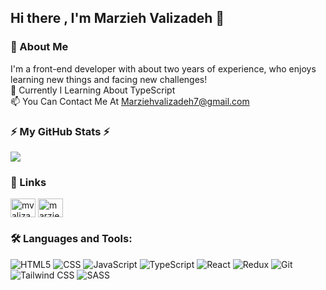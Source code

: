 ## Hi there , I'm Marzieh Valizadeh 👋

### 🚀 About Me

<p>
  I'm a front-end developer with about two years of experience, 
who enjoys learning new things and facing new challenges!
  <br>
  🌱 Currently I Learning About TypeScript
  <br>
  📫 You Can Contact Me At <a href="mailto:marziehvalizadeh7@gmail.com">Marziehvalizadeh7@gmail.com </a>
</p>


### ⚡ My GitHub Stats ⚡
<div>
  <img src="https://github-readme-stats.vercel.app/api?username=mvlz&show_icons=true&theme=react&border_color=61dafb&hide_border=true"/> 
</div>


### 🔗 Links
<p align="left">
  <a href="https://twitter.com/mvalizadeh_dev" target="blank"
    ><img
      align="center"
      src="https://raw.githubusercontent.com/rahuldkjain/github-profile-readme-generator/master/src/images/icons/Social/twitter.svg"
      alt="mvalizadeh_dev"
      height="30"
      width="40"
  /></a>
  <a href="https://www.linkedin.com/in/marzieh-valizadeh/" target="blank"
    ><img
      align="center"
      src="https://raw.githubusercontent.com/rahuldkjain/github-profile-readme-generator/master/src/images/icons/Social/linked-in-alt.svg"
      alt="marzieh-valizadeh"
      height="30"
      width="40"
  /></a>
</p>



### 🛠 Languages and Tools:

![HTML5](https://img.shields.io/badge/-HTML5-000?&logo=html5&logoColor=E34F26)
![CSS](https://img.shields.io/badge/-CSS-000?&logo=css3&logoColor=1572B6)
![JavaScript](https://img.shields.io/badge/-JavaScript-000?&logo=JavaScript&logoColor=ddc508)
![TypeScript](https://img.shields.io/badge/-TypeScript-000?&logo=TypeScript&logoColor=007ACC)
![React](https://img.shields.io/badge/-React-000?&logo=React)
![Redux](https://img.shields.io/badge/-Redux-000?&logo=Redux&logoColor=764ABC)
![Git](https://img.shields.io/badge/-Git-000?&logo=git)
![Tailwind CSS](https://img.shields.io/badge/-tailwindcss-000?&logo=tailwindcss)
![SASS](https://img.shields.io/badge/-SASS-000?&logo=SASS)

